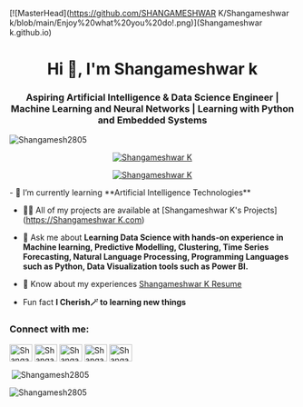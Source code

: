 [![MasterHead](https://github.com/SHANGAMESHWAR K/Shangameshwar k/blob/main/Enjoy%20what%20you%20do!.png)](Shangameshwar k.github.io)
<h1 align="center">Hi 🤞, I'm Shangameshwar k</h1>
<h3 align="center">Aspiring Artificial Intelligence & Data Science Engineer | Machine Learning and Neural Networks | Learning with Python and Embedded Systems</h3>

<p align="left"> <img src="https://komarev.com/ghpvc/?username=Shangamesh2805&label=Profile%20views&color=0e75b6&style=flat" alt="Shangamesh2805" /> </p>

<p align="center"> <a href="https://github.com/ryo-ma/github-profile-trophy"><img src="https://github-profile-trophy.vercel.app/?username=Shangamesh2805" alt="Shangameshwar K" /></a> </p>

<p align="center"> <a href="[https://twitter.com/Shangameshwar K](https://
  .com/shangameshwar)" target="blank"><img src="https://img.shields.io/twitter/follow/Shangameshwar K?logo=twitter&style=for-the-badge" alt="Shangameshwar K" /></a> </p>
- 🌱 I’m currently learning **Artificial Intelligence Technologies**

- 👨‍💻 All of my projects are available at [Shangameshwar K's Projects]([https://Shangameshwar K.com](https://github.com/Shangamesh2805?tab=repositories))


- 💬 Ask me about **Learning Data Science with hands-on experience in Machine learning, Predictive Modelling, Clustering, Time Series Forecasting, Natural Language Processing, Programming Languages such as Python, Data Visualization tools such as Power BI.**


- 📄 Know about my experiences [Shangameshwar K Resume]([https://Shangamesh2805.com/resume](https://www.linkedin.com/in/shangameshwar-k-186509212/))

- Fun fact **I Cherish🪄 to learning new things**

<h3 align="left">Connect with me:</h3>
<p align="left">
<a href="https://linkedin.com/in/shangameshwar-k-186509212" target="blank"><img align="center" src="https://raw.githubusercontent.com/rahuldkjain/github-profile-readme-generator/master/src/images/icons/Social/linked-in-alt.svg" alt="Shangameshwar K" height="30" width="40" /></a>
<a href="https://kaggle.com/Shangameshwark" target="blank"><img align="center" src="https://raw.githubusercontent.com/rahuldkjain/github-profile-readme-generator/master/src/images/icons/Social/kaggle.svg" alt="Shangameshwar K" height="30" width="40" /></a>
<a href="https://twitter.com/Shangameshwar" target="blank"><img align="center" src="https://raw.githubusercontent.com/rahuldkjain/github-profile-readme-generator/master/src/images/icons/Social/twitter.svg" alt="Shangameshwar K" height="30" width="40" /></a>
<a href="https://www.leetcode.com/Shangameshwar" target="blank"><img align="center" src="https://raw.githubusercontent.com/rahuldkjain/github-profile-readme-generator/master/src/images/icons/Social/leet-code.svg" alt="Shangameshwar K" height="30" width="40" /></a>
<a href="https://www.codechef.com/users/Shangamesh_28" target="blank"><img align="center" src="https://cdn.jsdelivr.net/npm/simple-icons@3.1.0/icons/codechef.svg" alt="Shangameshwar K" height="30" width="40" /></a>


<!--<h3 align="left">Languages and Tools:</h3>
<p align="left"> <a href="https://www.cprogramming.com/" target="_blank" rel="noreferrer"> <img src="https://raw.githubusercontent.com/devicons/devicon/master/icons/c/c-original.svg" alt="c" width="40" height="40"/> </a> <a href="https://www.w3schools.com/cpp/" target="_blank" rel="noreferrer"> <img src="https://raw.githubusercontent.com/devicons/devicon/master/icons/cplusplus/cplusplus-original.svg" alt="cplusplus" width="40" height="40"/> </a> <a href="https://www.adobe.com/in/products/illustrator.html" target="_blank" rel="noreferrer"> <img src="https://www.vectorlogo.zone/logos/adobe_illustrator/adobe_illustrator-icon.svg" alt="illustrator" width="40" height="40"/> </a> <a href="https://www.linux.org/" target="_blank" rel="noreferrer"> <img src="https://raw.githubusercontent.com/devicons/devicon/master/icons/linux/linux-original.svg" alt="linux" width="40" height="40"/> </a> <a href="https://www.mysql.com/" target="_blank" rel="noreferrer"> <img src="https://raw.githubusercontent.com/devicons/devicon/master/icons/mysql/mysql-original-wordmark.svg" alt="mysql" width="40" height="40"/> </a> <a href="https://pandas.pydata.org/" target="_blank" rel="noreferrer"> <img src="https://raw.githubusercontent.com/devicons/devicon/2ae2a900d2f041da66e950e4d48052658d850630/icons/pandas/pandas-original.svg" alt="pandas" width="40" height="40"/> </a> <a href="https://www.photoshop.com/en" target="_blank" rel="noreferrer"> <img src="https://raw.githubusercontent.com/devicons/devicon/master/icons/photoshop/photoshop-line.svg" alt="photoshop" width="40" height="40"/> </a> <a href="https://www.python.org" target="_blank" rel="noreferrer"> <img src="https://raw.githubusercontent.com/devicons/devicon/master/icons/python/python-original.svg" alt="python" width="40" height="40"/> </a> <a href="https://pytorch.org/" target="_blank" rel="noreferrer"> <img src="https://www.vectorlogo.zone/logos/pytorch/pytorch-icon.svg" alt="pytorch" width="40" height="40"/> </a> <a href="https://scikit-learn.org/" target="_blank" rel="noreferrer"> <img src="https://upload.wikimedia.org/wikipedia/commons/0/05/Scikit_learn_logo_small.svg" alt="scikit_learn" width="40" height="40"/> </a> <a href="https://seaborn.pydata.org/" target="_blank" rel="noreferrer"> <img src="https://seaborn.pydata.org/_images/logo-mark-lightbg.svg" alt="seaborn" width="40" height="40"/> </a> <a href="https://www.tensorflow.org" target="_blank" rel="noreferrer"> <img src="https://www.vectorlogo.zone/logos/tensorflow/tensorflow-icon.svg" alt="tensorflow" width="40" height="40"/> </a> </p>-->



<p>&nbsp;<img align="center" src="https://github-readme-stats.vercel.app/api?username=Shangamesh2805&show_icons=true&locale=en" alt="Shangamesh2805" /></p>

<p><img align="center" src="https://github-readme-streak-stats.herokuapp.com/?user=Shangamesh2805&" alt="Shangamesh2805" /></p>
